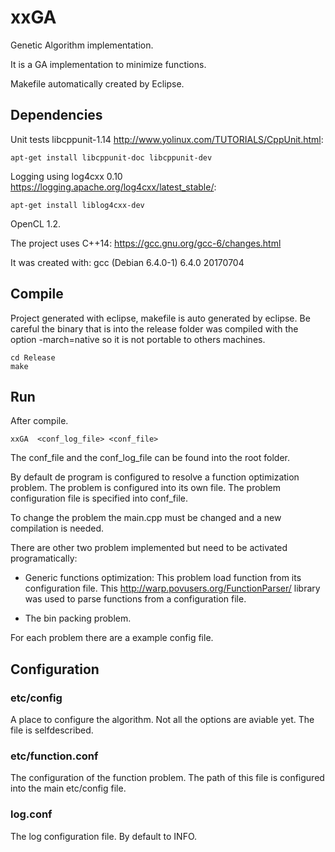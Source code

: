 # xxGA
Genetic Algorithm implementation.

It is a GA implementation to minimize functions.

Makefile automatically created by Eclipse.


## Dependencies

Unit tests libcppunit-1.14 http://www.yolinux.com/TUTORIALS/CppUnit.html:

```
apt-get install libcppunit-doc libcppunit-dev
```

Logging using log4cxx 0.10 https://logging.apache.org/log4cxx/latest_stable/:

```
apt-get install liblog4cxx-dev 
```
OpenCL 1.2.

The project uses C++14:
https://gcc.gnu.org/gcc-6/changes.html

It was created with:
gcc (Debian 6.4.0-1) 6.4.0 20170704

## Compile

Project generated with eclipse, makefile is auto generated by eclipse. Be careful the binary that is into the release folder was compiled with the option -march=native so it is not portable to others machines.

```
cd Release
make
```

## Run
After compile.

```
xxGA  <conf_log_file> <conf_file>
```

The conf_file and the conf_log_file can be found into the root folder.

By default de program is configured to resolve a function optimization problem. The problem is configured into
its own file. The problem configuration file is specified into conf_file.

To change the problem the main.cpp must be changed and a new compilation is needed.

There are other two problem implemented but need to be activated programatically:
- Generic functions optimization:
This problem load function from its configuration file.
This http://warp.povusers.org/FunctionParser/ library was used to parse functions from a configuration file. 

- The bin packing problem.

For each problem there are a example config file.
 
## Configuration

### etc/config

A place to configure the algorithm. Not all the options are aviable yet. The file is selfdescribed.

### etc/function.conf

The configuration of the function problem. The path of this file is configured into the main etc/config file.

### log.conf
The log configuration file. By default to INFO.
